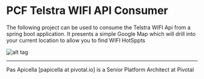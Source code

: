 <h1> PCF Telstra WIFI API Consumer </h1>

The following project can be used to consume the Telstra WIFI Api from a spring boot application. It presents a simple Google Map
which will drill into your current location to allow you to find WIFI HotSppts 

![alt tag](https://dl.dropboxusercontent.com/u/15829935/platform-demos/images/piv-telstra-wfi1.png)


<hr />
Pas Apicella [papicella at pivotal.io] is a Senior Platform Architect at Pivotal
